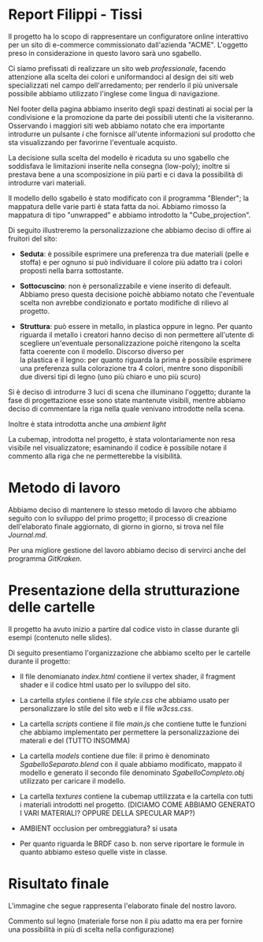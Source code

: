 # Report Filippi - Tissi

Il progetto ha lo scopo di rappresentare un configuratore online interattivo per un sito di e-commerce commissionato dall'azienda "ACME". L'oggetto preso in considerazione in questo lavoro sarà uno sgabello.

Ci siamo prefissati di realizzare un sito web _professionale_, facendo attenzione alla scelta dei colori e uniformandoci al design dei siti web specializzati nel campo dell'arredamento; per renderlo il più universale possibile abbiamo utilizzato l'inglese come lingua di navigazione.

Nel footer della pagina abbiamo inserito degli spazi destinati ai social per la condivisione e la promozione da parte dei possibili utenti che la visiteranno. Osservando i maggiori siti web abbiamo notato che era importante introdurre un pulsante _i_ che fornisce all'utente informazioni sul prodotto che sta visualizzando per favorirne l'eventuale acquisto.

La decisione sulla scelta del modello è ricaduta su uno sgabello che soddisfava le limitazioni inserite nella consegna (low-poly); inoltre si prestava bene a una scomposizione in più parti e ci dava la possibilità di introdurre vari materiali. 

Il modello dello sgabello è stato modificato con il programma "Blender"; la mappatura delle varie parti è stata fatta da noi. Abbiamo rimosso la mappatura di tipo "unwrapped" e abbiamo introdotto la "Cube_projection".

Di seguito illustreremo la personalizzazione che abbiamo deciso di offire ai fruitori del sito:

* **Seduta**: è possibile esprimere una preferenza tra due materiali (pelle e stoffa) e per ognuno si può individuare il colore più adatto tra i colori proposti nella barra sottostante.

* **Sottocuscino**: non è personalizzabile e viene inserito di defeault. Abbiamo preso questa decisione poichè abbiamo notato che l'eventuale scelta non avrebbe condizionato e portato modifiche di rilievo al progetto.

* **Struttura**: può essere in metallo, in plastica oppure in legno. Per quanto riguarda il metallo i creatori hanno deciso di non permettere all'utente di scegliere un'eventuale personalizzazione poichè ritengono la scelta fatta coerente con il modello. Discorso diverso per   
la plastica e il legno: per quanto riguarda la prima è possibile esprimere una preferenza sulla colorazione tra 4 colori, mentre sono disponibili due diversi tipi di legno (uno più chiaro e uno più scuro)

Si è deciso di introdurre 3 luci di scena che illuminano l'oggetto; durante la fase di progettazione esse sono state mantenute visibili, mentre abbiamo deciso di commentare la riga nella quale venivano introdotte nella scena.

Inoltre è stata introdotta anche una _ambient light_

La cubemap, introdotta nel progetto, è stata volontariamente non resa visibile nel visualizzatore; esaminando il codice è possibile notare il commento alla riga che ne permetterebbe la visibilità.


# Metodo di lavoro 

Abbiamo deciso di mantenere lo stesso metodo di lavoro che abbiamo seguito con lo sviluppo del primo progetto; il processo di creazione dell'elaborato finale aggiornato, di giorno in giorno, si trova nel file _Journal.md_. 

Per una migliore gestione del lavoro abbiamo deciso di servirci anche del programma _GitKraken_.

# Presentazione della strutturazione delle cartelle

Il progetto ha avuto inizio a partire dal codice visto in classe durante gli esempi (contenuto nelle slides).

Di seguito presentiamo l'organizzazione che abbiamo scelto per le cartelle durante il progetto:

* Il file denomianato _index.html_ contiene il vertex shader, il fragment shader e il codice html usato per lo sviluppo del sito.
* La cartella _styles_ contiene il file _style.css_ che abbiamo usato per personalizzare lo stile del sito web e il file _w3css.css_.
* La cartella _scripts_ contiene il file _main.js_ che contiene tutte le funzioni che abbiamo implementato per permettere la personalizzazione dei materali e del (TUTTO INSOMMA)
* La cartella _models_ contiene due file: il primo è denominato _SgabelloSeparato.blend_ con il quale abbiamo modificato, mappato il modello e generato il secondo file denominato _SgabelloCompleto.obj_ utilizzato per caricare il modello.
* La cartella _textures_ contiene la cubemap uttilizzata e la cartella con tutti i materiali introdotti nel progetto. (DICIAMO COME ABBIAMO GENERATO I VARI MATERIALI? OPPURE DELLA SPECULAR MAP?)

* AMBIENT occlusion per ombreggiatura? si usata

* Per quanto riguarda le BRDF caso b. non serve riportare le formule in quanto abbiamo esteso quelle viste in classe.

# Risultato finale

L'immagine che segue rappresenta l'elaborato finale del nostro lavoro.

Commento sul legno (materiale forse non il piu adatto ma era per fornire una possibilità in più di scelta nella configurazione)

<!-- 

![](JrnImages/Grafo.jpg) 

-->